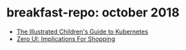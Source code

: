# breakfast-repo: october 2018

- [The Illustrated Children's Guide to Kubernetes](https://www.youtube.com/watch?v=4ht22ReBjno)
- [Zero UI: Implications For Shopping](https://www.youtube.com/watch?v=WRGb6VHlw5k)
